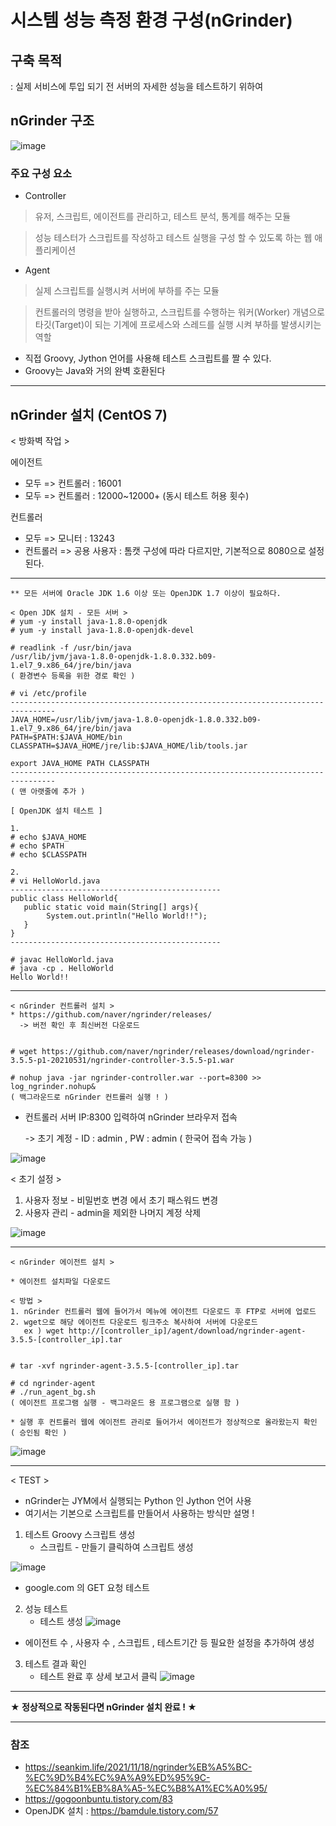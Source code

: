 # 시스템 성능 측정 환경 구성(nGrinder)

## 구축 목적
: 실제 서비스에 투입 되기 전 서버의 자세한 성능을 테스트하기 위하여


## nGrinder 구조

![image](./images/%EC%8B%9C%EC%8A%A4%ED%85%9C%20%EC%84%B1%EB%8A%A5%20%EC%B8%A1%EC%A0%95%20%ED%99%98%EA%B2%BD%20%EA%B5%AC%EC%84%B1(nGrinder)/1.PNG)


### 주요 구성 요소
* Controller
> 유저, 스크립트, 에이전트를 관리하고, 테스트 분석, 통계를 해주는 모듈

> 성능 테스터가 스크립트를 작성하고 테스트 실행을 구성 할 수 있도록 하는 웹 애플리케이션


* Agent
> 실제 스크립트를 실행시켜 서버에 부하를 주는 모듈

> 컨트롤러의 명령을 받아 실행하고, 스크립트를 수행하는 워커(Worker) 개념으로 타깃(Target)이 되는 기계에 프로세스와 스레드를 실행 시켜 부하를 발생시키는 역할

+ 직접 Groovy, Jython 언어를 사용해 테스트 스크립트를 짤 수 있다.
+ Groovy는 Java와 거의 완벽 호환된다
***

## nGrinder 설치 (CentOS 7)

< 방화벽 작업 >

에이전트
* 모두 => 컨트롤러 : 16001
* 모두 => 컨트롤러 : 12000~12000+ (동시 테스트 허용 횟수)

컨트롤러

* 모두 => 모니터 : 13243
* 컨트롤러 => 공용 사용자 : 톰캣 구성에 따라 다르지만, 기본적으로 8080으로 설정된다.

***
```
** 모든 서버에 Oracle JDK 1.6 이상 또는 OpenJDK 1.7 이상이 필요하다.

< Open JDK 설치 - 모든 서버 >
# yum -y install java-1.8.0-openjdk
# yum -y install java-1.8.0-openjdk-devel

# readlink -f /usr/bin/java
/usr/lib/jvm/java-1.8.0-openjdk-1.8.0.332.b09-1.el7_9.x86_64/jre/bin/java
( 환경변수 등록을 위한 경로 확인 )

# vi /etc/profile
--------------------------------------------------------------------------------
JAVA_HOME=/usr/lib/jvm/java-1.8.0-openjdk-1.8.0.332.b09-1.el7_9.x86_64/jre/bin/java
PATH=$PATH:$JAVA_HOME/bin
CLASSPATH=$JAVA_HOME/jre/lib:$JAVA_HOME/lib/tools.jar

export JAVA_HOME PATH CLASSPATH
--------------------------------------------------------------------------------
( 맨 아랫줄에 추가 )

[ OpenJDK 설치 테스트 ]

1.
# echo $JAVA_HOME
# echo $PATH
# echo $CLASSPATH

2. 
# vi HelloWorld.java
-----------------------------------------------
public class HelloWorld{
   public static void main(String[] args){
        System.out.println("Hello World!!");
   }
}
-----------------------------------------------

# javac HelloWorld.java
# java -cp . HelloWorld
Hello World!!
```

***

```
< nGrinder 컨트롤러 설치 >
* https://github.com/naver/ngrinder/releases/
  -> 버전 확인 후 최신버전 다운로드


# wget https://github.com/naver/ngrinder/releases/download/ngrinder-3.5.5-p1-20210531/ngrinder-controller-3.5.5-p1.war

# nohup java -jar ngrinder-controller.war --port=8300 >> log_ngrinder.nohup&
( 백그라운드로 nGrinder 컨트롤러 실행 ! )

```
* 컨트롤러 서버 IP:8300 입력하여 nGrinder 브라우저 접속
  
  -> 초기 계정 - ID : admin , PW : admin ( 한국어 접속 가능 )

![image](./images/%EC%8B%9C%EC%8A%A4%ED%85%9C%20%EC%84%B1%EB%8A%A5%20%EC%B8%A1%EC%A0%95%20%ED%99%98%EA%B2%BD%20%EA%B5%AC%EC%84%B1(nGrinder)/2.PNG)

< 초기 설정 >
1. 사용자 정보 - 비밀번호 변경 에서 초기 패스워드 변경
2. 사용자 관리 - admin을 제외한 나머지 계정 삭제

![image](./images/%EC%8B%9C%EC%8A%A4%ED%85%9C%20%EC%84%B1%EB%8A%A5%20%EC%B8%A1%EC%A0%95%20%ED%99%98%EA%B2%BD%20%EA%B5%AC%EC%84%B1(nGrinder)/3.PNG)


***

```
< nGrinder 에이전트 설치 >

* 에이전트 설치파일 다운로드

< 방법 >
1. nGrinder 컨트롤러 웹에 들어가서 메뉴에 에이전트 다운로드 후 FTP로 서버에 업로드
2. wget으로 해당 에이전트 다운로드 링크주소 복사하여 서버에 다운로드
   ex ) wget http://[controller_ip]/agent/download/ngrinder-agent-3.5.5-[controller_ip].tar


# tar -xvf ngrinder-agent-3.5.5-[controller_ip].tar

# cd ngrinder-agent
# ./run_agent_bg.sh
( 에이전트 프로그램 실행 - 백그라운드 용 프로그램으로 실행 함 )

* 실행 후 컨트롤러 웹에 에이전트 관리로 들어가서 에이전트가 정상적으로 올라왔는지 확인 ( 승인됨 확인 )
```
![image](./images/%EC%8B%9C%EC%8A%A4%ED%85%9C%20%EC%84%B1%EB%8A%A5%20%EC%B8%A1%EC%A0%95%20%ED%99%98%EA%B2%BD%20%EA%B5%AC%EC%84%B1(nGrinder)/4.PNG)

***

< TEST >
* nGrinder는 JYM에서 실행되는 Python 인 Jython 언어 사용
* 여기서는 기본으로 스크립트를 만들어서 사용하는 방식만 설명 !

 
1. 테스트 Groovy 스크립트 생성
   - 스크립트 - 만들기 클릭하여 스크립트 생성

![image](./images/%EC%8B%9C%EC%8A%A4%ED%85%9C%20%EC%84%B1%EB%8A%A5%20%EC%B8%A1%EC%A0%95%20%ED%99%98%EA%B2%BD%20%EA%B5%AC%EC%84%B1(nGrinder)/5.PNG)
- google.com 의 GET 요청 테스트


2. 성능 테스트
   - 테스트 생성
  ![image](./images/%EC%8B%9C%EC%8A%A4%ED%85%9C%20%EC%84%B1%EB%8A%A5%20%EC%B8%A1%EC%A0%95%20%ED%99%98%EA%B2%BD%20%EA%B5%AC%EC%84%B1(nGrinder)/6.PNG)
  - 에이전트 수 , 사용자 수 , 스크립트 , 테스트기간 등 필요한 설정을 추가하여 생성

3. 테스트 결과 확인
   - 테스트 완료 후 상세 보고서 클릭
    ![image](./images/%EC%8B%9C%EC%8A%A4%ED%85%9C%20%EC%84%B1%EB%8A%A5%20%EC%B8%A1%EC%A0%95%20%ED%99%98%EA%B2%BD%20%EA%B5%AC%EC%84%B1(nGrinder)/7.PNG)

***
**★ 정상적으로 작동된다면 nGrinder 설치 완료 ! ★**
***

### 참조
- https://seankim.life/2021/11/18/ngrinder%EB%A5%BC-%EC%9D%B4%EC%9A%A9%ED%95%9C-%EC%84%B1%EB%8A%A5-%EC%B8%A1%EC%A0%95/
- https://gogoonbuntu.tistory.com/83
- OpenJDK 설치 : https://bamdule.tistory.com/57